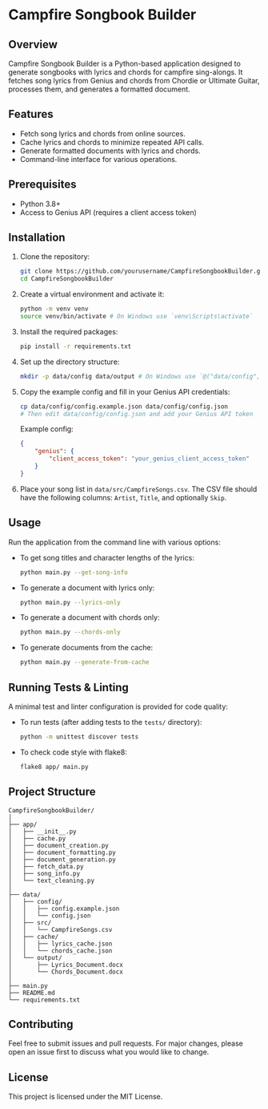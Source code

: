 
# Campfire Songbook Builder

## Overview

Campfire Songbook Builder is a Python-based application designed to generate songbooks with lyrics and chords for campfire sing-alongs. It fetches song lyrics from Genius and chords from Chordie or Ultimate Guitar, processes them, and generates a formatted document.

## Features

- Fetch song lyrics and chords from online sources.
- Cache lyrics and chords to minimize repeated API calls.
- Generate formatted documents with lyrics and chords.
- Command-line interface for various operations.

## Prerequisites

- Python 3.8+
- Access to Genius API (requires a client access token)

## Installation

1. Clone the repository:
   ```sh
   git clone https://github.com/yourusername/CampfireSongbookBuilder.git
   cd CampfireSongbookBuilder
   ```

2. Create a virtual environment and activate it:
   ```sh
   python -m venv venv
   source venv/bin/activate # On Windows use `venv\Scripts\activate`
   ```

3. Install the required packages:
   ```sh
   pip install -r requirements.txt
   ```

4. Set up the directory structure:
   ```sh
   mkdir -p data/config data/output # On Windows use `@("data/config", "data/output") | ForEach-Object { New-Item -ItemType Directory -Path $_ -Force }`
   ```

5. Copy the example config and fill in your Genius API credentials:
   ```sh
   cp data/config/config.example.json data/config/config.json
   # Then edit data/config/config.json and add your Genius API token
   ```
   Example config:
   ```json
   {
       "genius": {
           "client_access_token": "your_genius_client_access_token"
       }
   }
   ```

6. Place your song list in `data/src/CampfireSongs.csv`. The CSV file should have the following columns: `Artist`, `Title`, and optionally `Skip`.

## Usage

Run the application from the command line with various options:

- To get song titles and character lengths of the lyrics:
  ```sh
  python main.py --get-song-info
  ```

- To generate a document with lyrics only:
  ```sh
  python main.py --lyrics-only
  ```

- To generate a document with chords only:
  ```sh
  python main.py --chords-only
  ```

- To generate documents from the cache:
  ```sh
  python main.py --generate-from-cache
  ```

## Running Tests & Linting

A minimal test and linter configuration is provided for code quality:

- To run tests (after adding tests to the `tests/` directory):
  ```sh
  python -m unittest discover tests
  ```
- To check code style with flake8:
  ```sh
  flake8 app/ main.py
  ```

## Project Structure

```
CampfireSongbookBuilder/
│
├── app/
│   ├── __init__.py
│   ├── cache.py
│   ├── document_creation.py
│   ├── document_formatting.py
│   ├── document_generation.py
│   ├── fetch_data.py
│   ├── song_info.py
│   └── text_cleaning.py
│
├── data/
│   ├── config/
│   │   ├── config.example.json
│   │   └── config.json
│   ├── src/
│   │   └── CampfireSongs.csv
│   ├── cache/
│   │   ├── lyrics_cache.json
│   │   └── chords_cache.json
│   └── output/
│       ├── Lyrics_Document.docx
│       └── Chords_Document.docx
│
├── main.py
├── README.md
└── requirements.txt
```

## Contributing

Feel free to submit issues and pull requests. For major changes, please open an issue first to discuss what you would like to change.

## License

This project is licensed under the MIT License.
